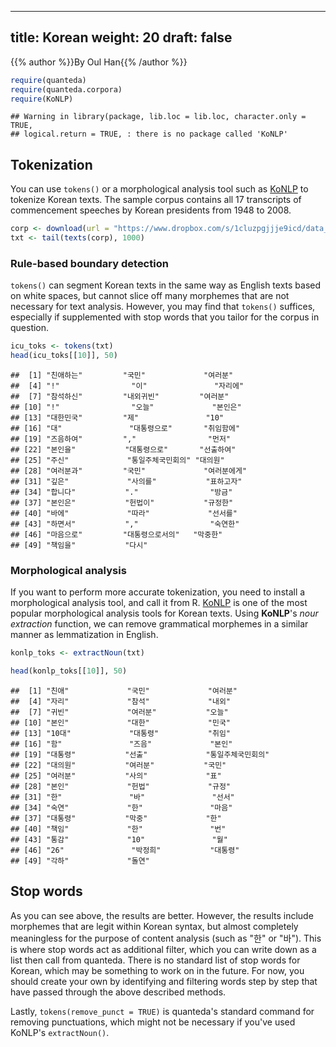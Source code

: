
---
title: Korean
weight: 20
draft: false
---

{{% author %}}By Oul Han{{% /author %}} 


```r
require(quanteda)
require(quanteda.corpora)
require(KoNLP)
```

```
## Warning in library(package, lib.loc = lib.loc, character.only = TRUE,
## logical.return = TRUE, : there is no package called 'KoNLP'
```

## Tokenization

You can use `tokens()` or a morphological analysis tool such as [KoNLP](https://cran.r-project.org/web/packages/KoNLP/index.html) to tokenize Korean texts. The sample corpus contains all 17 transcripts of commencement speeches by Korean presidents from 1948 to 2008. 


```r
corp <- download(url = "https://www.dropbox.com/s/1cluzpgjjje9icd/data_corpus_korean-presidential-speeches.RDS?dl=1")
txt <- tail(texts(corp), 1000)
```



### Rule-based boundary detection

`tokens()` can segment Korean texts in the same way as English texts based on white spaces, but cannot slice off many morphemes that are not necessary for text analysis. However, you may find that `tokens()` suffices, especially if supplemented with stop words that you tailor for the corpus in question.


```r
icu_toks <- tokens(txt)
head(icu_toks[[10]], 50)
```

```
##  [1] "친애하는"         "국민"             "여러분"          
##  [4] "!"                "이"               "자리에"          
##  [7] "참석하신"         "내외귀빈"         "여러분"          
## [10] "!"                "오늘"             "본인은"          
## [13] "대한민국"         "제"               "10"              
## [16] "대"               "대통령으로"       "취임함에"        
## [19] "즈음하여"         ","                "먼저"            
## [22] "본인을"           "대통령으로"       "선출하여"        
## [25] "주신"             "통일주체국민회의" "대의원"          
## [28] "여러분과"         "국민"             "여러분에게"      
## [31] "깊은"             "사의를"           "표하고자"        
## [34] "합니다"           "."                "방금"            
## [37] "본인은"           "헌법이"           "규정한"          
## [40] "바에"             "따라"             "선서를"          
## [43] "하면서"           ","                "숙연한"          
## [46] "마음으로"         "대통령으로서의"   "막중한"          
## [49] "책임을"           "다시"
```

### Morphological analysis 

If you want to perform more accurate tokenization, you need to install a morphological analysis tool, and call it from R. [KoNLP](https://cran.r-project.org/web/packages/KoNLP/index.html) is one of the most popular morphological analysis tools for Korean texts. Using **KoNLP**'s *nour extraction* function, we can remove grammatical morphemes in a similar manner as lemmatization in English.




```r
konlp_toks <- extractNoun(txt)
```


```r
head(konlp_toks[[10]], 50)
```

```
##  [1] "친애"             "국민"             "여러분"          
##  [4] "자리"             "참석"             "내외"            
##  [7] "귀빈"             "여러분"           "오늘"            
## [10] "본인"             "대한"             "민국"            
## [13] "10대"             "대통령"           "취임"            
## [16] "함"               "즈음"             "본인"            
## [19] "대통령"           "선출"             "통일주체국민회의"
## [22] "대의원"           "여러분"           "국민"            
## [25] "여러분"           "사의"             "표"              
## [28] "본인"             "헌법"             "규정"            
## [31] "한"               "바"               "선서"            
## [34] "숙연"             "한"               "마음"            
## [37] "대통령"           "막중"             "한"              
## [40] "책임"             "한"               "번"              
## [43] "통감"             "10"               "월"              
## [46] "26"               "박정희"           "대통령"          
## [49] "각하"             "돌연"
```

## Stop words

As you can see above, the results are better. However, the results include morphemes that are legit within Korean syntax, but almost completely meaningless for the purpose of content analysis (such as "한" or "바"). This is where stop words act as additional filter, which you can write down as a list then call from quanteda. There is no standard list of stop words for Korean, which may be something to work on in the future. For now, you should create your own by identifying and filtering words step by step that have passed through the above described methods. 

Lastly, `tokens(remove_punct = TRUE)` is quanteda's standard command for removing punctuations, which might not be necessary if you've used KoNLP's `extractNoun()`.

